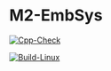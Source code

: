 # M2-EmbSys
[![Cpp-Check](https://github.com/ShirshaG23/M2-EmbSys/actions/workflows/c-cpp.yml/badge.svg)](https://github.com/ShirshaG23/M2-EmbSys/actions/workflows/c-cpp.yml)

[![Build-Linux](https://github.com/ShirshaG23/M2-EmbSys/actions/workflows/Build.yml/badge.svg)](https://github.com/ShirshaG23/M2-EmbSys/actions/workflows/Build.yml)
